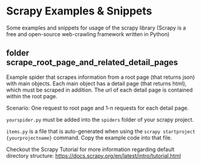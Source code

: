 # Scrapy Examples & Snippets
Some examples and snippets for usage of the scrapy library (Scrapy is a free and open-source web-crawling framework written in Python)

## folder scrape_root_page_and_related_detail_pages

Example spider that scrapes information from a root page (that returns json) with main objects. Each main object has a detail page (that returns html), which must be scraped in addition. The url of each detail page is contained within the root page.

Scenario: One request to root page and 1-n requests for each detail page.

```yourspider.py``` must be added into the ```spiders``` folder of your scrapy project.

```items.py``` is a file that is auto-generated when using the ```scrapy startproject {yourprojectname}``` command. Copy the example code into that file.

Checkout the Scrapy Tutorial for more information regarding default directory structure: https://docs.scrapy.org/en/latest/intro/tutorial.html
